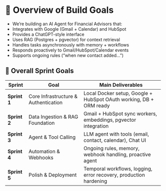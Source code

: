
# 🧭 Overview of Build Goals

- We’re building an AI Agent for Financial Advisors that:
- Integrates with Google (Gmail + Calendar) and HubSpot
- Provides a ChatGPT-style interface
- Uses RAG (Postgres + pgvector) for context retrieval
- Handles tasks asynchronously with memory + workflows
- Responds proactively to Gmail/HubSpot/Calendar events
- Supports ongoing rules (“when new contact added…”)

## 🧭 Overall Sprint Goals

| Sprint       | Goal                                 | Main Deliverables                                                  |
| ------------ | ------------------------------------ | ------------------------------------------------------------------ |
| **Sprint 1** | Core Infrastructure & Authentication | Local Docker setup, Google + HubSpot OAuth working, DB + ORM ready |
| **Sprint 2** | Data Ingestion & RAG Foundation      | Gmail + HubSpot sync workers, embeddings, pgvector integration     |
| **Sprint 3** | Agent & Tool Calling                 | LLM agent with tools (email, contact, calendar), Chat UI           |
| **Sprint 4** | Automation & Webhooks                | Ongoing rules, memory, webhook handling, proactive agent           |
| **Sprint 5** | Polish & Deployment                  | Temporal workflows, logging, error recovery, production hardening  |
